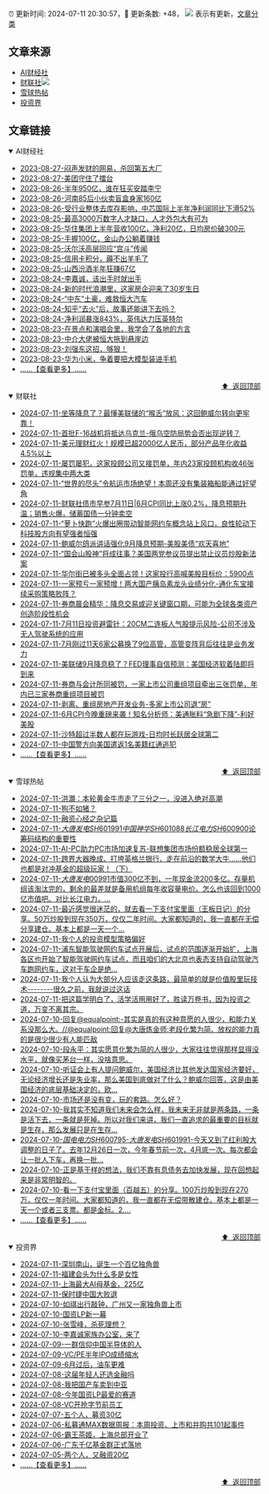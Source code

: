 ##

:alarm_clock: 更新时间: 2024-07-11 20:30:57，:rocket: 更新条数: +48， ![](/assets/dot.png) 表示有更新，[文章分类](/TAGS.md)

## 文章来源

- [AI财经社](#ai财经社)  
- [财联社](#财联社)![](/assets/dot.png)   
- [雪球热帖](#雪球热帖)  
- [投资界](#投资界)  

## 文章链接

<details open>
<summary id="ai财经社">
 AI财经社
</summary>


- [2023-08-27-闷声发财的网易，杀回第五大厂](https://www.aicaijing.com.cn/article/18610)  
- [2023-08-27-美团守住了擂台](https://www.aicaijing.com.cn/article/18611)  
- [2023-08-26-半年950亿，谁在狂买安踏李宁](https://www.aicaijing.com.cn/article/18607)  
- [2023-08-26-河南85后小伙卖盲盒身家160亿](https://www.aicaijing.com.cn/article/18608)  
- [2023-08-26-受行业整体去库存影响，中芯国际上半年净利润同比下滑52%](https://www.aicaijing.com.cn/article/18609)  
- [2023-08-25-最高3000万数字人才缺口，人才外包大有可为](https://www.aicaijing.com.cn/article/18601)  
- [2023-08-25-华住集团上半年营收100亿，净利20亿，日均房价破300元](https://www.aicaijing.com.cn/article/18602)  
- [2023-08-25-手握100亿，金山办公躺着赚钱](https://www.aicaijing.com.cn/article/18603)  
- [2023-08-25-沃尔沃高层回应“宫斗”传闻](https://www.aicaijing.com.cn/article/18604)  
- [2023-08-25-信用卡积分，薅不出羊毛了](https://www.aicaijing.com.cn/article/18605)  
- [2023-08-25-山西汾酒半年狂赚67亿](https://www.aicaijing.com.cn/article/18606)  
- [2023-08-24-李嘉诚，该出手时就出手](https://www.aicaijing.com.cn/article/18596)  
- [2023-08-24-新的时代浪潮里，这家房企迎来了30岁生日](https://www.aicaijing.com.cn/article/18597)  
- [2023-08-24-“中东”土豪，难救恒大汽车](https://www.aicaijing.com.cn/article/18598)  
- [2023-08-24-知乎“去火”后，故事还能讲下去吗？](https://www.aicaijing.com.cn/article/18599)  
- [2023-08-24-净利润暴涨843%，英伟达力压英特尔](https://www.aicaijing.com.cn/article/18600)  
- [2023-08-23-在景点和演唱会里，我学会了各地的方言](https://www.aicaijing.com.cn/article/18591)  
- [2023-08-23-中介大佬被恒大拖到悬崖边](https://www.aicaijing.com.cn/article/18592)  
- [2023-08-23-刘强东这招，够狠！](https://www.aicaijing.com.cn/article/18593)  
- [2023-08-23-华为小米，争着要把大模型装进手机](https://www.aicaijing.com.cn/article/18594)  
- [......【查看更多】......](/details/AI财经社.md)

<div align="right"><a href="#文章来源">⬆ &nbsp;返回顶部</a></div>
</details>

<details open>
<summary id="财联社">
 财联社
</summary>


- [2024-07-11-坐等降息了？最懂美联储的“喉舌”放风：这回鲍威尔转向更牢靠！](https://www.cls.cn/detail/1730658)  
- [2024-07-11-首批F-16战机将抵达乌克兰-俄乌空防局势会否出现逆转？](https://www.cls.cn/detail/1730596)  
- [2024-07-11-美元理财红火！规模已超2000亿人民币，部分产品年化收益4.5%以上](https://www.cls.cn/detail/1730099)  
- [2024-07-11-屡罚屡犯，这家投顾公司又接罚单，年内23家投顾机构收46张罚单，违规集中两大类](https://www.cls.cn/detail/1730580)  
- [2024-07-11-“世界的尽头”令航运市场绝望！本周还没有集装箱船能通过好望角](https://www.cls.cn/detail/1730571)  
- [2024-07-11-财联社债市早参7月11日|6月CPI同比上涨0.2%，降息预期升温；销售火爆，储蓄国债一分钟卖空](https://www.cls.cn/detail/1730500)  
- [2024-07-11-“萝卜快跑”火爆出圈带动智能网约车概念站上风口，良性轮动下科技股方向有望强者恒强](https://www.cls.cn/detail/1730539)  
- [2024-07-11-鲍威尔鸽派讲话强化9月降息预期-美股美债“欢天喜地”](https://www.cls.cn/detail/1730511)  
- [2024-07-11-“国会山股神”将成往事？美国两党参议员提出禁止议员炒股新法案](https://www.cls.cn/detail/1730491)  
- [2024-07-11-华尔街已被多头全面占领！这家投行高喊美股目标价：5900点](https://www.cls.cn/detail/1730477)  
- [2024-07-11-一家预亏一家预增！两大国产胰岛素龙头业绩分化-通化东宝接续采购策略败阵？](https://www.cls.cn/detail/1730478)  
- [2024-07-11-券商晨会精华：降息交易或迎关键窗口期，可能为全球各类资产创造阶段性机会](https://www.cls.cn/detail/1730483)  
- [2024-07-11-7月11日投资避雷针：20CM二连板人气股提示风险-公司不涉及无人驾驶系统的应用](https://www.cls.cn/detail/1730485)  
- [2024-07-11-7月刚过11天6家公募换了9位高管，高管变阵背后往往是业务发力](https://www.cls.cn/detail/1730544)  
- [2024-07-11-美联储9月降息稳了？FED理事自信预测：美国经济软着陆即将到来](https://www.cls.cn/detail/1730569)  
- [2024-07-11-券商与会计所同被罚，一家上市公司重组项目牵出三张罚单，年内已三家券商重组项目被罚](https://www.cls.cn/detail/1730577)  
- [2024-07-11-剥离、重组房地产开发业务-多家上市公司退“房”](https://www.cls.cn/detail/1730675)  
- [2024-07-11-6月CPI今晚重磅来袭！知名分析师：美通胀料“急剧下降”-利好美股](https://www.cls.cn/detail/1730674)  
- [2024-07-11-沙特超过半数人都在玩游戏-日均时长跃居全球第二](https://www.cls.cn/detail/1730610)  
- [2024-07-11-中国警方向美国遣返1名美籍红通逃犯](https://www.cls.cn/detail/1730727)  
- [......【查看更多】......](/details/财联社.md)

<div align="right"><a href="#文章来源">⬆ &nbsp;返回顶部</a></div>
</details>

<details open>
<summary id="雪球热帖">
 雪球热帖
</summary>


- [2024-07-11-洪灝：本轮黄金牛市走了三分之一，没进入绝对高潮](https://xueqiu.com/1107854878/297174011)  
- [2024-07-11-狗不如猪？](https://xueqiu.com/1760673340/297092782)  
- [2024-07-11-融资心经之杂记篇](https://xueqiu.com/1821992043/297067799)  
- [2024-07-11-$大唐发电SH601991$$中国神华SH601088$$长江电力SH600900$论筹码结构的重要性](https://xueqiu.com/5843247435/297120370)  
- [2024-07-11-AI-PC助力PC市场加速复苏-联想集团市场份额稳居全球第一](https://xueqiu.com/4328439158/297111793)  
- [2024-07-11-跨界大器晚成、打垮英格兰银行、走在前沿的数学大牛……他们也都是对冲基金的超级玩家！（下）](https://xueqiu.com/9158060429/297094553)  
- [2024-07-11-$大唐发电00991$市值300亿不到，一年现金流200多亿。存量机组该淘汰完的，剩余的最差就是备用机组每年收容量电价。怎么也该回到1000亿市值吧。对比长江电力，...](https://xueqiu.com/7103876041/297111201)  
- [2024-07-11-最近感觉很迷茫的，就去看一下支付宝里面（王板日记）的分享。50万炒股到现在350万，仅仅二年时间。大家都知道的，我一直都在无偿分享建仓。基本上都是一天一个...](https://xueqiu.com/8868938103/297146925)  
- [2024-07-11-我个人的投资模型策略偏好](https://xueqiu.com/2792218779/297116505)  
- [2024-07-11-浦东智能驾驶网约车试点开展后，试点的范围逐渐开始扩，上海各区也开始了智能驾驶网约车试点，而且咱们的大北京也表态支持自动驾驶汽车跑网约车，这对于车企是绝...](https://xueqiu.com/6954251395/297123186)  
- [2024-07-11-我个人认为大部分人应该走这条路，最简单的就是价值股里玩技术--------很久之前，我就说过这话](https://xueqiu.com/8790885129/297167905)  
- [2024-07-11-把这篇学明白了，活学活用用好了，胜读万卷书，因为投资之道，万变不离其宗。](https://xueqiu.com/1760673340/297174843)  
- [2024-07-10-回复@equalpoint:-其实是真的有这种意愿的人很少，和能力关系没那么大。//@equalpoint:回复@大唐炼金师:老段化繁为简、放权的能力真的是很少很少有人能匹敌](https://xueqiu.com/1247347556/296970781)  
- [2024-07-10-段永平：其实愿意化繁为简的人很少，大家往往觉得那样显得没水平，就像买茅台一样，没啥意思。](https://xueqiu.com/8959246745/296929954)  
- [2024-07-10-听证会上有人提问鲍威尔，美国经济比其他发达国家经济要好，无论经济增长还是失业率，那么美国到底做对了什么？鲍威尔回答，这是由美国经济的底层基础决定的，欧...](https://xueqiu.com/8056783660/296906216)  
- [2024-07-10-市场还是没有变，玩的套路。怎么好？](https://xueqiu.com/2241249492/296923357)  
- [2024-07-10-我其实不知道我们未来会怎么样，我未来无非就是两条路，一条是活下去，一条就是死掉。所以对我们来讲，我们一直追求的最重要的目标就是生存，那么发展只是在生存...](https://xueqiu.com/7667646479/296962977)  
- [2024-07-10-$国电电力SH600795$-$大唐发电SH601991$-今天又到了红利股大调整的日子了。去年12月26日一次，今年春节前一次，4月底一次。每次都会让一批人下车，再换一批...](https://xueqiu.com/9363107434/296963045)  
- [2024-07-10-正是基于样的想法，我们不靠有息债务去加快发展，现在回想起来是非常明智的。](https://xueqiu.com/1247347556/296963622)  
- [2024-07-10-看一下支付宝里面（百越五）的分享。100万炒股到现在270万，仅仅一年时间。大家都知道的，我一直都在无偿带散建仓。基本上都是一天一个或者三支票。都是金标。2....](https://xueqiu.com/1650783979/296964926)  
- [......【查看更多】......](/details/雪球热帖.md)

<div align="right"><a href="#文章来源">⬆ &nbsp;返回顶部</a></div>
</details>

<details open>
<summary id="投资界">
 投资界
</summary>


- [2024-07-11-深圳南山，诞生一个百亿独角兽](https://posts.careerengine.us/p/668f912f1e44d50a961b0876)  
- [2024-07-11-福建会头为什么多是女性](https://posts.careerengine.us/p/668f913e107faf0ab0d965d0)  
- [2024-07-11-上海最大AI母基金，225亿](https://posts.careerengine.us/p/668f913e107faf0ab0d965c8)  
- [2024-07-11-保时捷中国大败退](https://posts.careerengine.us/p/668f914d75ec610b23087c8f)  
- [2024-07-10-如祺出行敲钟，广州又一家独角兽上市](https://posts.careerengine.us/p/668e7762a10bdd7446959ff4)  
- [2024-07-10-国资LP新一幕](https://posts.careerengine.us/p/668e7762a10bdd7446959ffc)  
- [2024-07-10-张雪峰，杀死理想？](https://posts.careerengine.us/p/668e7762a10bdd744695a004)  
- [2024-07-10-李嘉诚家族办公室，来了](https://posts.careerengine.us/p/668e774ea7e9f773c1503b02)  
- [2024-07-09-一群信仰中国半导体的人](https://posts.careerengine.us/p/668ca7ae8defaa58ee06d3d1)  
- [2024-07-09-VC/PE半年IPO成绩缩水](https://posts.careerengine.us/p/668ca7ae8defaa58ee06d3c8)  
- [2024-07-09-6月过后，油车更难](https://posts.careerengine.us/p/668ca7bc185ec759161774a3)  
- [2024-07-08-这届年轻人还选金融吗](https://posts.careerengine.us/p/668b9be18172ee7e1eed9a1a)  
- [2024-07-08-我把国产车卖到中亚](https://posts.careerengine.us/p/668b9bd3f0728c7d7774fd84)  
- [2024-07-08-今年国资LP最爱的赛道](https://posts.careerengine.us/p/668b9bd2f0728c7d7774fd7c)  
- [2024-07-08-VC开抢字节前员工](https://posts.careerengine.us/p/668b9bc4a509e07d48799445)  
- [2024-07-07-五个人，募资30亿](https://posts.careerengine.us/p/668a4fc502f8e11901482b1a)  
- [2024-07-06-私募通MAX数据周报：本周投资、上市和并购共101起事件](https://posts.careerengine.us/p/66890e736e7b4509e19e4e21)  
- [2024-07-06-霸王茶姬，上海总部开业了](https://posts.careerengine.us/p/66890e6432749c096ff20daa)  
- [2024-07-06-广东千亿基金群正式落地](https://posts.careerengine.us/p/66890e6432749c096ff20db2)  
- [2024-07-05-两个人，又融资20亿](https://posts.careerengine.us/p/6687a43732b52368e1cecca0)  
- [......【查看更多】......](/details/投资界.md)

<div align="right"><a href="#文章来源">⬆ &nbsp;返回顶部</a></div>
</details>
